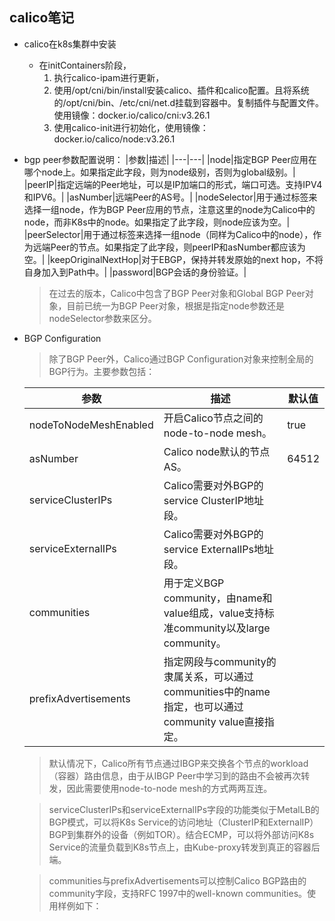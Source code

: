 ## calico笔记
- calico在k8s集群中安装
  - 在initContainers阶段，
    1. 执行calico-ipam进行更新，
    2. 使用/opt/cni/bin/install安装calico、插件和calico配置。且将系统的/opt/cni/bin、/etc/cni/net.d挂载到容器中。复制插件与配置文件。使用镜像：docker.io/calico/cni:v3.26.1
    3. 使用calico-init进行初始化，使用镜像：docker.io/calico/node:v3.26.1
- bgp peer参数配置说明：
  |参数|描述|
  |---|---|
  |node|指定BGP Peer应用在哪个node上。如果指定此字段，则为node级别，否则为global级别。|
  |peerIP|指定远端的Peer地址，可以是IP加端口的形式，端口可选。支持IPV4和IPV6。|
  |asNumber|远端Peer的AS号。|
  |nodeSelector|用于通过标签来选择一组node，作为BGP Peer应用的节点，注意这里的node为Calico中的node，而非K8s中的node。如果指定了此字段，则node应该为空。|
  |peerSelector|用于通过标签来选择一组node（同样为Calico中的node），作为远端Peer的节点。如果指定了此字段，则peerIP和asNumber都应该为空。|
  |keepOriginalNextHop|对于EBGP，保持并转发原始的next hop，不将自身加入到Path中。|
  |password|BGP会话的身份验证。|
  > 在过去的版本，Calico中包含了BGP Peer对象和Global BGP Peer对象，目前已统一为BGP Peer对象，根据是指定node参数还是nodeSelector参数来区分。
- BGP Configuration
  > 除了BGP Peer外，Calico通过BGP Configuration对象来控制全局的BGP行为。主要参数包括：

  |参数|描述|默认值|
  |---|---|---|
  |nodeToNodeMeshEnabled|开启Calico节点之间的node-to-node mesh。|true|
  |asNumber|Calico node默认的节点AS。|64512|
  |serviceClusterIPs|Calico需要对外BGP的service ClusterIP地址段。||
  |serviceExternalIPs|Calico需要对外BGP的service ExternalIPs地址段。||
  |communities|用于定义BGP community，由name和value组成，value支持标准community以及large community。||
  |prefixAdvertisements|指定网段与community的隶属关系，可以通过communities中的name指定，也可以通过community value直接指定。||
  > 默认情况下，Calico所有节点通过IBGP来交换各个节点的workload（容器）路由信息，由于从IBGP Peer中学习到的路由不会被再次转发，因此需要使用node-to-node mesh的方式两两互连。

  > serviceClusterIPs和serviceExternalIPs字段的功能类似于MetalLB的BGP模式，可以将K8s Service的访问地址（ClusterIP和ExternalIP）BGP到集群外的设备（例如TOR）。结合ECMP，可以将外部访问K8s Service的流量负载到K8s节点上，由Kube-proxy转发到真正的容器后端。

  > communities与prefixAdvertisements可以控制Calico BGP路由的community字段，支持RFC 1997中的well-known communities。使用样例如下：